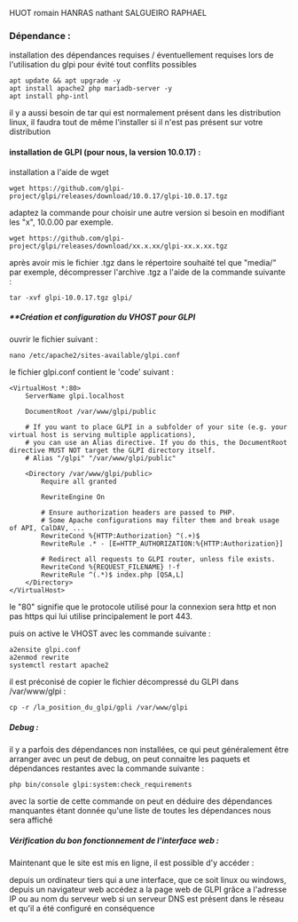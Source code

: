 HUOT romain
HANRAS nathant
SALGUEIRO RAPHAEL
### **Dépendance :** 
installation des dépendances requises / éventuellement requises lors de l'utilisation du glpi pour évité tout conflits possibles
 
```
apt update && apt upgrade -y
apt install apache2 php mariadb-server -y
apt install php-intl
```


il y a aussi besoin de tar qui est normalement présent dans les distribution linux, il faudra tout de même l'installer si il n'est pas présent sur votre distribution 

#### **installation de GLPI (pour nous, la version 10.0.17) :**
installation a l'aide de wget 

```
wget https://github.com/glpi-project/glpi/releases/download/10.0.17/glpi-10.0.17.tgz
```


adaptez la commande pour choisir une autre version si besoin en modifiant les "x", 10.0.00 par exemple.
```
wget https://github.com/glpi-project/glpi/releases/download/xx.x.xx/glpi-xx.x.xx.tgz
```


après avoir mis le fichier .tgz dans le répertoire souhaité tel que "media/" par exemple, décompresser l'archive .tgz a l'aide de la commande suivante : 
```
tar -xvf glpi-10.0.17.tgz glpi/
```


##### **Création et configuration du VHOST pour GLPI  

ouvrir le fichier suivant :
```
nano /etc/apache2/sites-available/glpi.conf
```


le fichier glpi.conf contient le 'code' suivant :
```
<VirtualHost *:80>
    ServerName glpi.localhost

    DocumentRoot /var/www/glpi/public

    # If you want to place GLPI in a subfolder of your site (e.g. your virtual host is serving multiple applications),
    # you can use an Alias directive. If you do this, the DocumentRoot directive MUST NOT target the GLPI directory itself.
    # Alias "/glpi" "/var/www/glpi/public"

    <Directory /var/www/glpi/public>
        Require all granted

        RewriteEngine On

        # Ensure authorization headers are passed to PHP.
        # Some Apache configurations may filter them and break usage of API, CalDAV, ...
        RewriteCond %{HTTP:Authorization} ^(.+)$
        RewriteRule .* - [E=HTTP_AUTHORIZATION:%{HTTP:Authorization}]

        # Redirect all requests to GLPI router, unless file exists.
        RewriteCond %{REQUEST_FILENAME} !-f
        RewriteRule ^(.*)$ index.php [QSA,L]
    </Directory>
</VirtualHost>
```

le "80" signifie que le protocole utilisé pour la connexion sera http et non pas https qui lui utilise principalement le port 443.



puis on active le VHOST avec les commande suivante :
```
a2ensite glpi.conf
a2enmod rewrite
systemctl restart apache2
```


il est préconisé de copier le fichier décompressé du GLPI dans /var/www/glpi :
```
cp -r /la_position_du_glpi/gpli /var/www/glpi
```

##### **Debug :**

il y a parfois des dépendances non installées, ce qui peut généralement être arranger avec un peut de debug, on peut connaitre les paquets et dépendances restantes avec la commande suivante : 
```
php bin/console glpi:system:check_requirements
```
avec la sortie de cette commande on peut en déduire des dépendances manquantes étant donnée qu'une liste de toutes les dépendances nous sera affiché


##### **Vérification du bon fonctionnement de l'interface web :**

Maintenant que le site est mis en ligne, il est possible d'y accéder :

depuis un ordinateur tiers qui a une interface, que ce soit linux ou windows, depuis un navigateur web accédez a la page web de GLPI grâce a l'adresse IP ou au nom du serveur web si un serveur DNS est présent dans le réseau et qu'il a été configuré en conséquence 